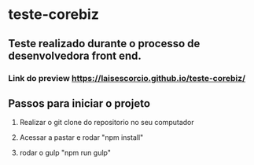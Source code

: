 # teste-corebiz

## Teste realizado durante o processo de desenvolvedora front end.

### Link do preview https://laisescorcio.github.io/teste-corebiz/

## Passos para iniciar o projeto

1. Realizar o git clone do repositorio no seu computador

2. Acessar a pastar e rodar "npm install"

3. rodar o gulp "npm run gulp"

